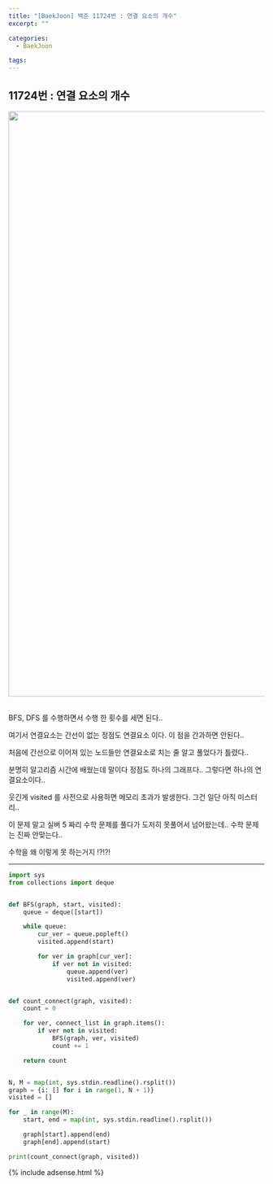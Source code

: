 ```yaml
---
title: "[BaekJoon] 백준 11724번 : 연결 요소의 개수"
excerpt: ""

categories:
  - BaekJoon

tags:
---
```


## 11724번 : 연결 요소의 개수

<center><img width="1151" alt="Connect" src="https://user-images.githubusercontent.com/54533309/93217263-c7151900-f7a3-11ea-8d14-6971df54bdef.png">
</center>




<br>

BFS, DFS 를 수행하면서 수행 한 횟수를 세면 된다..

여기서 연결요소는 간선이 없는 정점도 연결요소 이다. 이 점을 간과하면 안된다..

처음에 간선으로 이어져 있는 노드들만 연결요소로 치는 줄 알고 풀었다가 틀렸다..

분명히 알고리즘 시간에 배웠는데 말이다 정점도 하나의 그래프다.. 그렇다면 하나의 연결요소이다..

웃긴게 visited 를 사전으로 사용하면 메모리 초과가 발생한다. 그건 일단 아직 미스터리..

이 문제 말고 실버 5 짜리 수학 문제를 풀다가 도저히 못풀어서 넘어왔는데.. 수학 문제는 진짜 안맞는다..

수학을 왜 이렇게 못 하는거지 !?!?!

---

```python
import sys
from collections import deque


def BFS(graph, start, visited):
	queue = deque([start])

	while queue:
		cur_ver = queue.popleft()
		visited.append(start)

		for ver in graph[cur_ver]:
			if ver not in visited:
				queue.append(ver)
				visited.append(ver)


def count_connect(graph, visited):
	count = 0

	for ver, connect_list in graph.items():
		if ver not in visited:
			BFS(graph, ver, visited)
			count += 1

	return count


N, M = map(int, sys.stdin.readline().rsplit())
graph = {i: [] for i in range(1, N + 1)}
visited = []

for _ in range(M):
	start, end = map(int, sys.stdin.readline().rsplit())

	graph[start].append(end)
	graph[end].append(start)

print(count_connect(graph, visited))
```

{% include adsense.html %}


